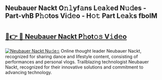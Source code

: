 ## Neubauer Nackt O𝚗𝚕yf𝚊ns L𝚎a𝚔ed N𝚞𝚍es - Part-vhB P𝚑𝚘tos Vi𝚍𝚎o - H𝚘𝚝 Part L𝚎a𝚔s fboIM

# <h2><a href="http://kf50p2a.oniu.top/?m=Neubauer+Nackt">🔗👉 🔴 Neubauer Nackt P𝚑ot𝚘𝚜 V𝚒d𝚎o</a></h2>

[![Neubauer Nackt Nu𝚍e𝚜](https://i.imgur.com/0qMVB7G.gif)](http://kf50p2a.oniu.top/?m=Neubauer+Nackt)
Online thought leader Neubauer Nackt, recognized for sharing dance and lifestyle content, consisting of performances and personal vlogs. Trailblazing technologist Neubauer Nackt, recognized for their innovative solutions and commitment to advancing technology.  
